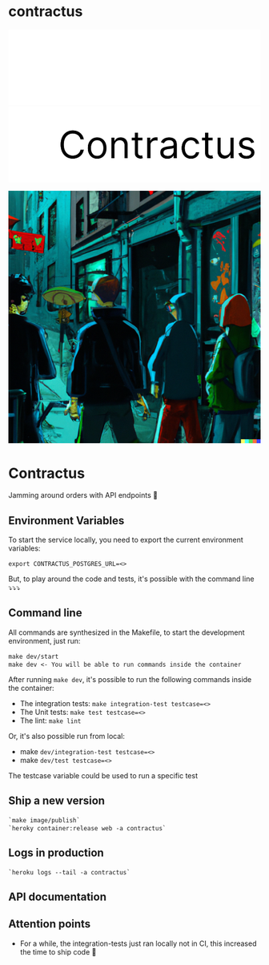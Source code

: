 # contractus

![Logo](/assets/blackbackground.png#gh-dark-mode-only)
![Logo](/assets/whitebackgroun.png#gh-light-mode-only)

![image](assets/contractus.png)


# Contractus

Jamming around orders with API endpoints 🎸

## Environment Variables

To start the service locally, you need to export the current environment variables:

    export CONTRACTUS_POSTGRES_URL=<>

But, to play around the code and tests, it's possible with the command line ⤵️⤵️⤵️

## Command line
All commands are synthesized in the Makefile, to start the development environment, just run:

    make dev/start
    make dev <- You will be able to run commands inside the container

After running `make dev`, it's possible to run the following commands inside the container:
    
- The integration tests: `make integration-test testcase=<>`
- The Unit tests: `make test testcase=<>`
- The lint: `make lint`

Or, it's also possible run from local:

- make `dev/integration-test testcase=<>`
- make `dev/test testcase=<>`

The testcase variable could be used to run a specific test

## Ship a new version
    `make image/publish`
    `heroky container:release web -a contractus`

## Logs in production
    `heroku logs --tail -a contractus`

## API documentation


## Attention points 
 - For a while, the integration-tests just ran locally not in CI, this increased the time to ship code 🚀
 